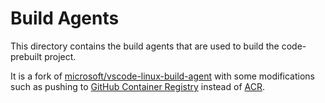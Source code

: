 # Build Agents

This directory contains the build agents that are used to build the code-prebuilt project.

It is a fork of [microsoft/vscode-linux-build-agent](https://github.com/microsoft/vscode-linux-build-agent) with some modifications such as pushing to [GitHub Container Registry](https://docs.github.com/en/packages/working-with-a-github-packages-registry/working-with-the-container-registry) instead of [ACR](https://azure.microsoft.com/en-us/products/container-registry/).
